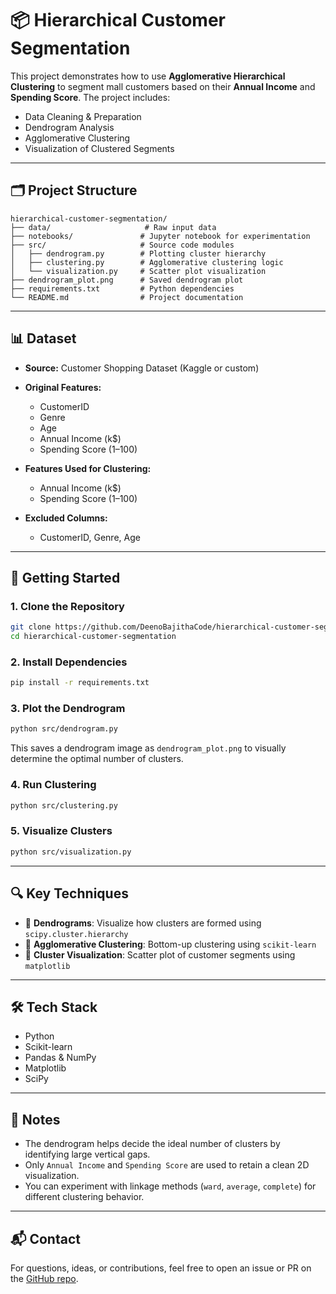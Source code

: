 # 📦 Hierarchical Customer Segmentation

This project demonstrates how to use **Agglomerative Hierarchical Clustering** to segment mall customers based on their **Annual Income** and **Spending Score**. The project includes:

- Data Cleaning & Preparation  
- Dendrogram Analysis  
- Agglomerative Clustering  
- Visualization of Clustered Segments

---

## 🗂️ Project Structure

```
hierarchical-customer-segmentation/
├── data/                     # Raw input data
├── notebooks/               # Jupyter notebook for experimentation
├── src/                     # Source code modules
│   ├── dendrogram.py        # Plotting cluster hierarchy
│   ├── clustering.py        # Agglomerative clustering logic
│   └── visualization.py     # Scatter plot visualization
├── dendrogram_plot.png      # Saved dendrogram plot
├── requirements.txt         # Python dependencies
└── README.md                # Project documentation
```

---

## 📊 Dataset

- **Source:** Customer Shopping Dataset (Kaggle or custom)
- **Original Features:**
  - CustomerID  
  - Genre  
  - Age  
  - Annual Income (k$)  
  - Spending Score (1–100)

- **Features Used for Clustering:**
  - Annual Income (k$)  
  - Spending Score (1–100)

- **Excluded Columns:**
  - CustomerID, Genre, Age  

---

## 🚀 Getting Started

### 1. Clone the Repository

```bash
git clone https://github.com/DeenoBajithaCode/hierarchical-customer-segmentation
cd hierarchical-customer-segmentation
```

### 2. Install Dependencies

```bash
pip install -r requirements.txt
```

### 3. Plot the Dendrogram

```bash
python src/dendrogram.py
```

This saves a dendrogram image as `dendrogram_plot.png` to visually determine the optimal number of clusters.

### 4. Run Clustering

```bash
python src/clustering.py
```

### 5. Visualize Clusters

```bash
python src/visualization.py
```

---

## 🔍 Key Techniques

- 🌲 **Dendrograms**: Visualize how clusters are formed using `scipy.cluster.hierarchy`  
- 🧠 **Agglomerative Clustering**: Bottom-up clustering using `scikit-learn`  
- 🎨 **Cluster Visualization**: Scatter plot of customer segments using `matplotlib`  

---

## 🛠️ Tech Stack

- Python  
- Scikit-learn  
- Pandas & NumPy  
- Matplotlib  
- SciPy

---

## 📌 Notes

- The dendrogram helps decide the ideal number of clusters by identifying large vertical gaps.  
- Only `Annual Income` and `Spending Score` are used to retain a clean 2D visualization.  
- You can experiment with linkage methods (`ward`, `average`, `complete`) for different clustering behavior.

---

## 📬 Contact

For questions, ideas, or contributions, feel free to open an issue or PR on the [GitHub repo](https://github.com/DeenoBajithaCode/hierarchical-customer-segmentation).